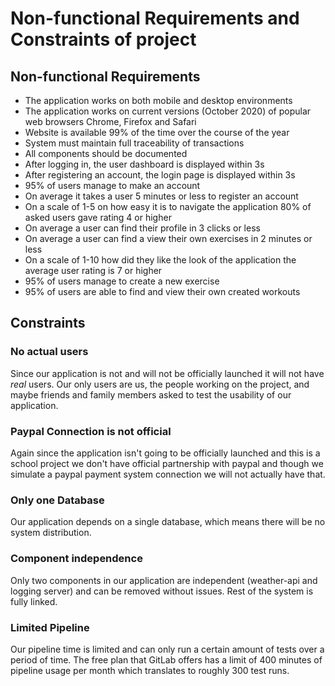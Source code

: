 # Non-functional Requirements and Constraints of project

## Non-functional Requirements

*   The application works on both mobile and desktop environments
*   The application works on current versions (October 2020) of popular web browsers Chrome, Firefox and Safari
*	Website is available 99% of the time over the course of the year
*	System must maintain full traceability of transactions
*   All components should be documented
* 	After logging in, the user dashboard is displayed within 3s
* 	After registering an account, the login page is displayed within 3s
*   95% of users manage to make an account
*	On average it takes a user 5 minutes or less to register an account
*	On a scale of 1-5 on how easy it is to navigate the application 80% of asked users gave rating 4 or higher
*	On average a user can find their profile in 3 clicks or less
*   On average a user can find a view their own exercises in 2 minutes or less
*   On a scale of 1-10 how did they like the look of the application the average user rating is 7 or higher
*   95% of users manage to create a new exercise
*   95% of users are able to find and view their own created workouts



## Constraints

### No actual users

Since our application is not and will not be officially launched it will not have *real* users.
Our only users are us, the people working on the project, and maybe friends and family members asked 
to test the usability of our application.

### Paypal Connection is not official

Again since the application isn't going to be officially launched and this is a school project we don't have official 
partnership with paypal and though we simulate a paypal payment system connection we will not actually have that.

### Only one Database

Our application depends on a single database, which means there will be no system distribution.

### Component independence

Only two components in our application are independent (weather-api and logging server) 
and can be removed without issues. Rest of the system is fully linked.

### Limited Pipeline

Our pipeline time is limited and can only run a certain amount of tests over a period of time. The free plan that GitLab
 offers has a limit of 400 minutes of pipeline usage per month which translates to roughly 300 test runs.

